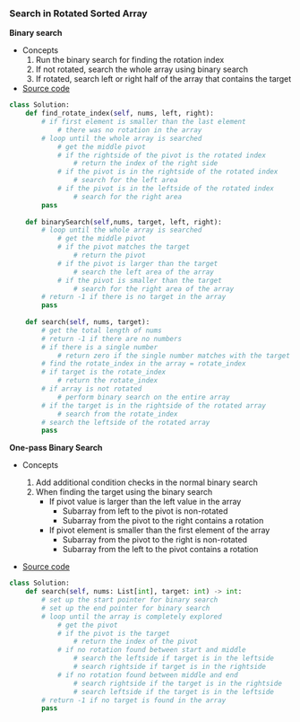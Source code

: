 ### Search in Rotated Sorted Array
**Binary search**
- Concepts
    1. Run the binary search for finding the rotation index
    1. If not rotated, search the whole array using binary search
    2. If rotated, search left or right half of the array that contains the target
- [Source code](source/Binary2.py)
```python
class Solution:
    def find_rotate_index(self, nums, left, right):
        # if first element is smaller than the last element
            # there was no rotation in the array 
        # loop until the whole array is searched 
            # get the middle pivot
            # if the rightside of the pivot is the rotated index
                # return the index of the right side
            # if the pivot is in the rightside of the rotated index     
                # search for the left area
            # if the pivot is in the leftside of the rotated index       
                # search for the right area     
        pass
                
    def binarySearch(self,nums, target, left, right):
        # loop until the whole array is searched 
            # get the middle pivot
            # if the pivot matches the target 
                # return the pivot 
            # if the pivot is larger than the target
                # search the left area of the array 
            # if the pivot is smaller than the target
                # search for the right area of the array 
        # return -1 if there is no target in the array 
        pass
                
    def search(self, nums, target):
        # get the total length of nums
        # return -1 if there are no numbers  
        # if there is a single number 
            # return zero if the single number matches with the target otherwise -1
        # find the rotate_index in the array = rotate_index 
        # if target is the rotate_index 
            # return the rotate_index 
        # if array is not rotated
            # perform binary search on the entire array 
        # if the target is in the rightside of the rotated array
            # search from the rotate_index
        # search the leftside of the rotated array 
        pass
```

**One-pass Binary Search**
- Concepts
    1. Add additional condition checks in the normal binary search
    2. When finding the target using the binary search
        - If pivot value is larger than the left value in the array
            - Subarray from left to the pivot is non-rotated
            - Subarray from the pivot to the right contains a rotation
        - If pivot element is smaller than the first element of the array
            - Subarray from the pivot to the right is non-rotated
            - Subarray from the left to the pivot contains a rotation
       
- [Source code](source/ReferredBinary.py)
```python
class Solution:
    def search(self, nums: List[int], target: int) -> int:
        # set up the start pointer for binary search
        # set up the end pointer for binary search
        # loop until the array is completely explored
            # get the pivot
            # if the pivot is the target
                # return the index of the pivot
            # if no rotation found between start and middle
                # search the leftside if target is in the leftside 
                # search rightside if target is in the rightside 
            # if no rotation found between middle and end
                # search rightside if the target is in the rightside 
                # search leftside if the target is in the leftside
        # return -1 if no target is found in the array
        pass
```
